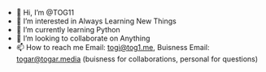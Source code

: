 - 👋 Hi, I’m @TOG11
- 👀 I’m interested in Always Learning New Things
- 🌱 I’m currently learning Python
- 💞️ I’m looking to collaborate on Anything
- 📫 How to reach me Email: togi@tog1.me, Buisness Email: togar@togar.media (buisness for collaborations, personal for questions)

<!---
TOG11/TOG11 is a ✨ special ✨ repository because its `README.md` (this file) appears on your GitHub profile.
You can click the Preview link to take a look at your changes.
--->
